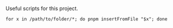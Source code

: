 Useful scripts for this project.

```
for x in /path/to/folder/*; do pnpm insertFromFile "$x"; done
```